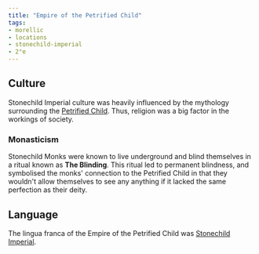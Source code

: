 ```yaml
---
title: "Empire of the Petrified Child"
tags:
- morellic
- locations
- stonechild-imperial
- 2°e
---
```

## Culture
Stonechild Imperial culture was heavily influenced by the mythology surrounding the [Petrified Child](cultures/morellic/deities/petrified-child.md). Thus, religion was a big factor in the workings of society.

### Monasticism
Stonechild Monks were known to live underground and blind themselves in a ritual known as **The Blinding**. This ritual led to permanent blindness, and symbolised the monks' connection to the Petrified Child in that they wouldn't allow themselves to see any anything if it lacked the same perfection as their deity.

## Language
The lingua franca of the Empire of the Petrified Child was [Stonechild Imperial](private/Z%20content.old/languages/morellic/sarvaran/stonechild-imperial/stonechild-imperial.md).